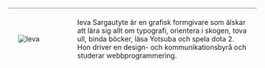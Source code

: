 <div class="byline" style="display:table;max-width:700px;margin: 30px auto; padding: 20px; border-top: 1px solid gray;">
    <div class="byline-img" style="display:table-cell;width: 100px;padding-right: 20px;vertical-align:middle;">
        <img src="img/ieva.jpg" alt="Ieva">
    </div>
    <div class="byline-content" style="display:table-cell;vertical-align:middle;">
        Ieva Sargautyte är en grafisk formgivare som älskar att lära sig allt om typografi, orientera i skogen, tova ull, binda böcker, läsa Yotsuba och spela dota 2. Hon driver en design- och kommunikationsbyrå och studerar webbprogrammering.
    </div>
</div>
